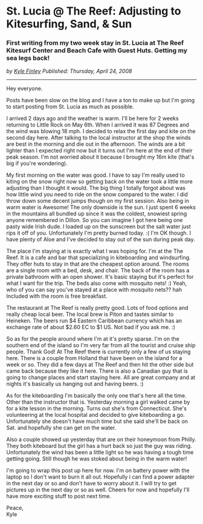 # St. Lucia @ The Reef: Adjusting to Kitesurfing, Sand, & Sun
### First writing from my two week stay in St. Lucia at The Reef Kitesurf Center and Beach Cafe with Guest Huts. Getting my sea legs back!

*<div class="article-meta-data"> by <span class="article-meta-author" itemprop="author"><a href="https://twitter.com/kfinley" target="_blank" title="kfinley on Twitter">Kyle Finley</a></span> Published: <time itemprop="pubdate" datetime="4/24/2008 5:00:00 AM">Thursday, April 24, 2008</time></div>*

---

Hey everyone.

Posts have been slow on the blog and I have a ton to make up but I'm going to start posting from St. Lucia as much as possible.

I arrived 2 days ago and the weather is warm.  I'll be here for 2 weeks returning to Little Rock on May 6th.  When I arrived it was 87 Degrees and the wind was blowing 18 mph.  I decided to relax the first day and kite on the second day here.  After talking to the local instructor at the shop the winds are best in the morning and die out in the afternoon.  The winds are a bit lighter than I expected right now but it turns out I'm here at the end of their peak season.  I'm not worried about it because I brought my 16m kite (that's big if you're wondering).

My first morning on the water was good.  I have to say I'm really used to kiting on the snow right now so getting back on the water took a little more adjusting than I thought it would.  The big thing I totally forgot about was how little wind you need to ride on the snow compared to the water.  I did throw down some decent jumps though on my first session.  Also being in warm water is Awesome!  The only downside is the sun.  I just spent 6 weeks in the mountains all bundled up since it was the coldest, snowiest spring anyone remembered in Dillon.  So you can imagine I got here being one pasty wide Irish dude.  I loaded up on the sunscreen but the salt water just rips it off of you.  Unfortunately I'm pretty burned today. :(  I'm OK though.  I have plenty of Aloe and I've decided to stay out of the sun during peak day.

The place I'm staying at is exactly what I was hoping for.  I'm at the The Reef.  It is a cafe and bar that specializing in kiteboarding and windsurfing.  They offer huts to stay in that are the cheapest option around.   The rooms are a single room with a bed, desk, and chair.  The back of the room has a private bathroom with an open shower.  It's basic staying but it's perfect for what I want for the trip.  The beds also come with mosquito nets! :)  Yeah, who of you can say you've stayed at a place with mosquito nets?? hah Included with the room is free breakfast.

The restaurant at The Reef is really pretty good.  Lots of food options and really cheap local beer.  The local brew is Piton and tastes similar to Heineken.  The beers run $4 Eastern Caribbean currency which has an exchange rate of about $2.60 EC to $1 US. Not bad if you ask me. :)

So as for the people around where I'm at it's pretty sparse.  I'm on the southern end of the island so I'm very far from all the tourist and cruise ship people.  Thank God!  At The Reef there is currently only a few of us staying here.  There is a couple from Holland that have been on the  island for a week or so.  They did a few days at The Reef and then hit the other side but came back because they like it here.  There is also a Canadian guy that is going to change places and start staying here.  All are great company and at nights it's basically us hanging out and having beers. :)

As for the kiteboarding I'm basically the only one that's here all the time.  Other than the instructor that is.  Yesterday morning a girl walked came by for a kite lesson in the morning.  Turns out she's from Connecticut.  She's volunteering at the local hospital and decided to give kiteboarding a go.  Unfortunately she doesn't have much time but she said she'll be back on Sat. and hopefully she can get on the water.

Also a couple showed up yesterday that are on their honeymoon from Philly.  They both kiteboard but the girl has a hurt back so just the guy was riding.  Unfortunately the wind has been a little light so he was having a tough time getting going.  Still though he was stoked about being in the warm water!

 I'm going to wrap this post up here for now.  I'm on battery power with the laptop so I don't want to burn it all out.  Hopefully i can find a power adapter in the next day or so and don't have to worry about it.  I will try to get pictures up in the next day or so as well.  Cheers for now and hopefully I'll have more exciting stuff to post next time.

Peace,<br>
Kyle
